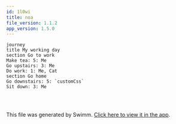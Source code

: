```yaml
---
id: 1l0wi
title: noa
file_version: 1.1.2
app_version: 1.5.0
---
```


<!--MERMAID {width:100}-->
```mermaid
journey
title My working day
section Go to work
Make tea: 5: Me
Go upstairs: 3: Me
Do work: 1: Me, Cat
section Go home
Go downstairs: 5: `customCss`
Sit down: 3: Me


```
<!--MCONTENT {content: "journey<br/>\ntitle My working day<br/>\nsection Go to work<br/>\nMake tea: 5: Me<br/>\nGo upstairs: 3: Me<br/>\nDo work: 1: Me, Cat<br/>\nsection Go home<br/>\nGo downstairs: 5: `customCss`<swm-token data-swm-token=\":docusaurus.config.js:29:1:1:`          customCss: require.resolve(&#39;./src/css/custom.css&#39;),`\"/><br/>\nSit down: 3: Me<br/>\n\n<br/>"} --->

<br/>

This file was generated by Swimm. [Click here to view it in the app](/repos/Z2l0aHViJTNBJTNBTm9hUmVwbyUzQSUzQU5vYW96ZXI=/docs/1l0wi).
